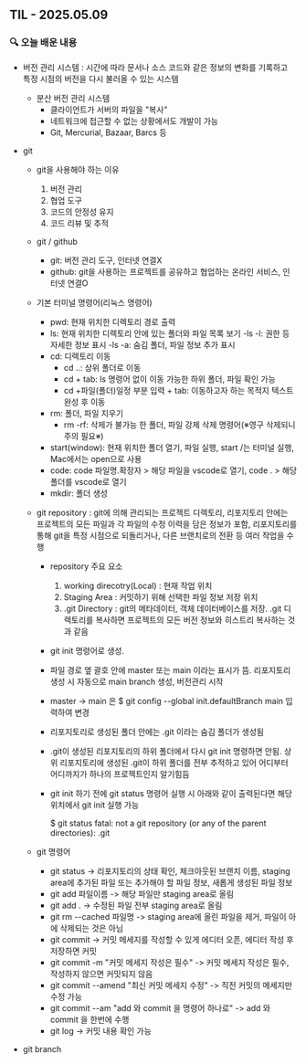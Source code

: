 ## TIL - 2025.05.09

### 🔍 오늘 배운 내용
- 버전 관리 시스템
  : 시간에 따라 문서나 소스 코드와 같은 정보의 변화를 기록하고 특정 시점의 버전을 다시 불러올 수 있는 시스템
  - 분산 버전 관리 시스템
    - 클라이언트가 서버의 파일을 "복사"
    - 네트워크에 접근할 수 없는 상황에서도 개발이 가능
    - Git, Mercurial, Bazaar, Barcs 등
      
- git
  - git을 사용해야 하는 이유
    1. 버전 관리
    2. 협업 도구
    3. 코드의 안정성 유지
    4. 코드 리뷰 및 추적
       
  - git / github
    - git: 버전 관리 도구, 인터넷 연결X
    - github: git을 사용하는 프로젝트를 공유하고 협업하는 온라인 서비스, 인터넷 연결O
      
  - 기본 터미널 명령어(리눅스 명령어)
    - pwd: 현재 위치한 디렉토리 경로 출력
    - ls: 현재 위치한 디렉토리 안에 있는 폴더와 파일 목록 보기
      -ls -l: 권한 등 자세한 정보 표시
      -ls -a: 숨김 폴더, 파일 정보 추가 표시
    - cd: 디렉토리 이동
      - cd ..: 상위 폴더로 이동
      - cd + tab: ls 명령어 없이 이동 가능한 하위 폴더, 파일 확인 가능
      - cd +파일(폴더)일정 부분 입력 + tab: 이동하고자 하는 목적지 텍스트 완성 후 이동
    - rm: 폴더, 파일 지우기
      - rm -rf: 삭제가 불가능 한 폴더, 파일 강제 삭제 명령어(※영구 삭제되니 주의 필요※)
    - start(window): 현재 위치한 폴더 열기, 파일 실행, start /는 터미널 실행, Mac에서는 open으로 사용
    - code: code 파일명.확장자 > 해당 파일을 vscode로 열기, code . > 해당 폴더를 vscode로 열기
    - mkdir: 폴더 생성
      
  - git repository
    : git에 의해 관리되는 프로젝트 디렉토리, 리포지토리 안에는 프로젝트의 모든 파일과 각 파일의 수정 이력을 담은 정보가 포함, 리포지토리를 통해 git을 특정 시점으로 되돌리거나, 다른 브랜치로의 전환 등 여러 작업을 수행

    - repository 주요 요소
        1. working direcotry(Local)
           : 현재 작업 위치
        2. Staging Area
           : 커밋하기 위해 선택한 파일 정보 저장 위치
        3. .git Directory
           : git의 메타데이터, 객체 데이터베이스를 저장. .git 디렉토리를 복사하면 프로젝트의 모든 버전 정보와 히스트리 복사하는 것과 같음
    - git init 명령어로 생성.
    - 파일 경로 옆 괄호 안에 master 또는 main 이라는 표시가 뜸. 리포지토리 생성 시 자동으로 main branch 생성, 버전관리 시작
    - master -> main 은 $ git config --global init.defaultBranch main 입력하여 변경
    - 리포지토리로 생성된 폴더 안에는 .git 이라는 숨김 폴더가 생성됨
    - .git이 생성된 리포지토리의 하위 폴더에서 다시 git init 명령하면 안됨. 상위 리포지토리에 생성된 .git이 하위 폴더를 전부 추적하고 있어 어디부터 어디까지가 하나의 프로젝트인지 알기힘듬
    - git init 하기 전에 git status 명령어 실행 시 아래와 같이 출력된다면 해당 위치에서 git init 실행 가능
      
      $ git status
      fatal: not a git repository (or any of the parent directories): .git
      
  - git 명령어
    - git status -> 리포지토리의 상태 확인, 체크아웃된 브랜치 이름, staging area에 추가된 파일 또는 추가해야 할 파일 정보, 새롭게 생성된 파일 정보
    - git add 파일이름 -> 해당 파일만 staging area로 올림
    - git add . -> 수정된 파일 전부 staging area로 올림
    - git rm --cached 파일명 -> staging area에 올린 파일을 제거, 파일이 아에 삭제되는 것은 아님
    - git commit -> 커밋 메세지를 작성할 수 있게 에디터 오픈, 에디터 작성 후 저장하면 커밋
    - git commit -m "커밋 메세지 작성은 필수" -> 커밋 메세지 작성은 필수, 작성하지 않으면 커밋되지 않음
    - git commit --amend "최신 커밋 메세지 수정" -> 직전 커밋의 메세지만 수정 가능
    - git commit --am "add 와 commit 을 명령어 하나로" -> add 와 commit 을 한번에 수행
    - git log -> 커밋 내용 확인 가능

- git branch
  
 

    
    
